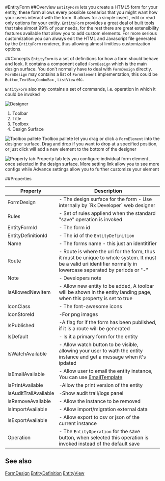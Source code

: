 #EntityForm
##Overview
`EntityForm` lets you create a HTML5 form for your entity, these form allows every possible scenarios that you might want how your users interact with the form. It allows for a simple insert , edit or read only options for your entity. `EntityForm` provides a great deal of built tools that take almost 99% of your needs, for the rest there are great extensibility features available that allow you to add custom elements. For more serious customization you can always edit the HTML and Javascript file generated by the `EntityForm` renderer, thus allowing almost limitless customization options.

##Concepts
`EntityForm` is a set of definitions for how a form should behave and look. It contains a component called `FormDesign` which is the main design surface. You don't normally have to deal with `FormDesign` directly. `FormDesign` may contains a list of `FormElement` implementation, this could be `Button`,`TextBox`,`ComboBox` , `ListView` etc.

`EntityForm` also may contains a set of commands, i.e. operation in which it could be invoked

![Designer](http://i.imgur.com/NVQLZKm.png)

1. Toolbar
2. Title
3. Toolbox
4. Design Surface



![Toolbox pallete](http://i.imgur.com/mXK17LN.png)
Toolbox pallete let you drag or click a `FormElement` into the designer surface. Drag and drop if you want to drop at a specified position, or just click will add a new element to the bottom of the designer 

![Property tab](http://i.imgur.com/NKpgQs5.png)
Property tab lets you configure individual form element , once selected in the design surface. More setting link allow you to see more configs while Advance settings allow you to further customize your element

##Properties
<table class="table table-condensed table-bordered">
    <thead>
<tr>
<th>Property</th>
<th>Description</th>
</tr>
</thead>
<tbody>
<tr><td>FormDesign</td><td> - The design surface for the form - Use internally by `Rx Developer` web designer </td></tr>
<tr><td>Rules</td><td> - Set of rules appliend when the standard "save" operation is invoked</td></tr>
<tr><td>EntityFormId</td><td> - The form id</td></tr>
<tr><td>EntityDefinitionId</td><td> - The id of the <code>EntityDefinition</code> </td></tr>
<tr><td>Name</td><td> - The forms name - this just an identitifier</td></tr>
<tr><td>Route</td><td> - Route is where the uri for the form, thus it must be unique to whole system. It must be a valid uri identifier normally in lowercase seperated by periods or "-"</td></tr>
<tr><td>Note</td><td> - Developers note</td></tr>
<tr><td>IsAllowedNewItem</td><td> - Allow new entity to be added, A toolbar will be shown in the entity landing page, when this property is set to true </td></tr>
<tr><td>IconClass</td><td> - The font-awesome icons</td></tr>
<tr><td>IconStoreId</td><td> -For png images</td></tr>
<tr><td>IsPublished</td><td> -A flag for if the form has been published, if it is a route will be generated</td></tr>
<tr><td>IsDefault</td><td> - Is it a primary form for the entity</td></tr>
<tr><td>IsWatchAvailable</td><td> - Allow watch button to be visible, allowing your user to wath the entity instance and get a message when it's ipdated </td></tr>
<tr><td>IsEmailAvailable</td><td> - Allow user to email the entity instance, You can use <a href="EmailTemplate.html">EmailTemplate</a> </td></tr>
<tr><td>IsPrintAvailable</td><td> -Allow the print version of the entity </td></tr>
<tr><td>IsAuditTrailAvailable</td><td> -Show audit trail/logs panel </td></tr>
<tr><td>IsRemoveAvailable</td><td> - Allow the instance to be removed</td></tr>
<tr><td>IsImportAvailable</td><td> - Allow import/migration external data</td></tr>
<tr><td>IsExportAvailable</td><td> - Allow export to csv or json of the current instance</td></tr>
<tr><td>Operation</td><td> - The <code>EntityOperation</code> for the save button, when selected this operation is invoked instead of the default save </td></tr>
</tbody></table>



## See also
[FormDesign](FormDesign.html)
[EntityDefinition](EntityDefinition.html)
[EntityView](EntityView.html)
